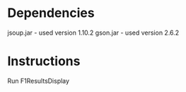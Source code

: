 Dependencies
=============
jsoup.jar - used version 1.10.2 
gson.jar - used version 2.6.2

Instructions
============
Run F1ResultsDisplay